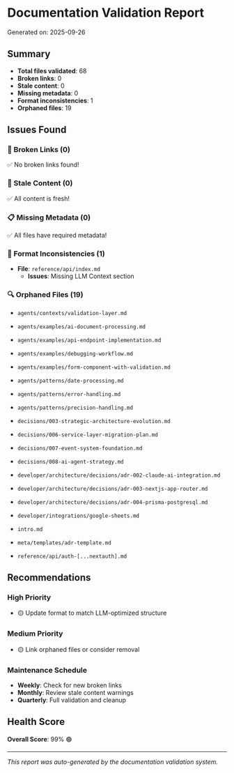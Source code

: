 # Documentation Validation Report

Generated on: 2025-09-26

## Summary

- **Total files validated**: 68
- **Broken links**: 0
- **Stale content**: 0
- **Missing metadata**: 0
- **Format inconsistencies**: 1
- **Orphaned files**: 19

## Issues Found

### 🔗 Broken Links (0)

✅ No broken links found!

### 📅 Stale Content (0)

✅ All content is fresh!

### 📋 Missing Metadata (0)

✅ All files have required metadata!

### 📐 Format Inconsistencies (1)


- **File**: `reference/api/index.md`
  - **Issues**: Missing LLM Context section


### 🔍 Orphaned Files (19)


- `agents/contexts/validation-layer.md`


- `agents/examples/ai-document-processing.md`


- `agents/examples/api-endpoint-implementation.md`


- `agents/examples/debugging-workflow.md`


- `agents/examples/form-component-with-validation.md`


- `agents/patterns/date-processing.md`


- `agents/patterns/error-handling.md`


- `agents/patterns/precision-handling.md`


- `decisions/003-strategic-architecture-evolution.md`


- `decisions/006-service-layer-migration-plan.md`


- `decisions/007-event-system-foundation.md`


- `decisions/008-ai-agent-strategy.md`


- `developer/architecture/decisions/adr-002-claude-ai-integration.md`


- `developer/architecture/decisions/adr-003-nextjs-app-router.md`


- `developer/architecture/decisions/adr-004-prisma-postgresql.md`


- `developer/integrations/google-sheets.md`


- `intro.md`


- `meta/templates/adr-template.md`


- `reference/api/auth-[...nextauth].md`


## Recommendations

### High Priority


- 🟡 Update format to match LLM-optimized structure

### Medium Priority

- 🟡 Link orphaned files or consider removal

### Maintenance Schedule
- **Weekly**: Check for new broken links
- **Monthly**: Review stale content warnings
- **Quarterly**: Full validation and cleanup

## Health Score

**Overall Score**: 99% 🟢

---

*This report was auto-generated by the documentation validation system.*